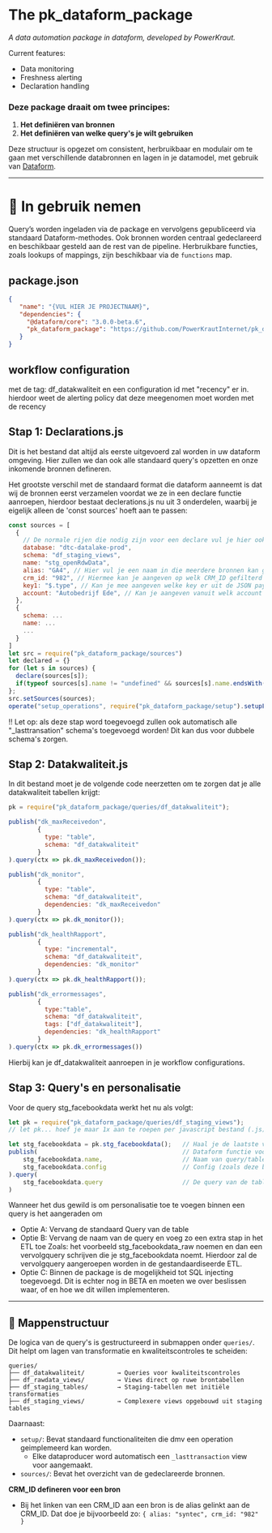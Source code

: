# The pk_dataform_package 
_A data automation package in dataform, developed by PowerKraut._

Current features:
* Data monitoring
* Freshness alerting
* Declaration handling

### Deze package draait om twee principes:

1. **Het definiëren van bronnen**
2. **Het definiëren van welke query's je wilt gebruiken**

Deze structuur is opgezet om consistent, herbruikbaar en modulair om te gaan met verschillende databronnen en lagen in je datamodel, met gebruik van [Dataform](https://dataform.co/).

---

# 🔧 In gebruik nemen

Query’s worden ingeladen via de package en vervolgens gepubliceerd via standaard Dataform-methodes. Ook bronnen worden centraal gedeclareerd en beschikbaar gesteld aan de rest van de pipeline. Herbruikbare functies, zoals lookups of mappings, zijn beschikbaar via de `functions` map.

## package.json
```json
{
   "name": "{VUL HIER JE PROJECTNAAM}", 
   "dependencies": {
     "@dataform/core": "3.0.0-beta.6",
     "pk_dataform_package": "https://github.com/PowerKrautInternet/pk_dataform_package/archive/refs/tags/v{VUL HIER DE LAATSTE VERSIE VAN DE PACKAGE}.tar.gz"
   }
}
```

## workflow configuration
met de tag: df_datakwaliteit en een configuration id met "recency" er in. hierdoor weet de alerting policy dat deze meegenomen moet worden met de recency

## Stap 1: Declarations.js
Dit is het bestand dat altijd als eerste uitgevoerd zal worden in uw dataform omgeving. Hier zullen we dan ook alle standaard query's opzetten en onze inkomende bronnen defineren.

Het grootste verschil met de standaard format die dataform aanneemt is dat wij de bronnen eerst verzamelen voordat we ze in een declare functie aanroepen, hierdoor bestaat declerations.js nu uit 3 onderdelen, waarbij je eigelijk alleen de 'const sources' hoeft aan te passen:

```javascript
const sources = [
  {
    // De normale rijen die nodig zijn voor een declare vul je hier ook in. Zoals; database, schema en name.
    database: "dtc-datalake-prod",
    schema: "df_staging_views",
    name: "stg_openRdwData",
    alias: "GA4", // Hier vul je een naam in die meerdere bronnen kan groepen. In dit voorbeeld zou je bijvoorbeeld meerdere bronnen als GA4 kunnen defineren en zo altijd gezamelijk kunnen aanroepen in een ref()
    crm_id: "982", // Hiermee kan je aangeven op welk CRM_ID gefilterd moet worden. (BETA: nog niet overal geimplementeerd)
    key1: "$.type", // Kan je mee aangeven welke key er uit de JSON payload gepakt moet worden voor key1. Dit werkt alleen voor dataproducers.
    account: "Autobedrijf Ede", // Kan je aangeven vanuit welk account deze bron komt, hiermee kan je dus onderscheidt maken tussen meerdere duplicate bronnen die je hebt gelinkt via de alias optie.
  },
  {
    schema: ...
    name: ...
    ...
  }
]
let src = require("pk_dataform_package/sources")
let declared = {}
for (let s in sources) {
  declare(sources[s]);
  if(typeof sources[s].name != "undefined" && sources[s].name.endsWith("DataProducer") && declared[sources[s].name] != true){declare({schema: "df_rawdata_views", name: sources[s].name+"_lasttransaction"}); declared[sources[s].name] = true}
};
src.setSources(sources);
operate("setup_operations", require("pk_dataform_package/setup").setupFunctions(sources))
```
!! Let op: als deze stap word toegevoegd zullen ook automatisch alle "_lasttransation" schema's toegevoegd worden! Dit kan dus voor dubbele schema's zorgen.

## Stap 2: Datakwaliteit.js
In dit bestand moet je de volgende code neerzetten om te zorgen dat je alle datakwaliteit tabellen krijgt:

```javascript
pk = require("pk_dataform_package/queries/df_datakwaliteit");

publish("dk_maxReceivedon",
        {
          type: "table",
          schema: "df_datakwaliteit"
        }
).query(ctx => pk.dk_maxReceivedon());

publish("dk_monitor",
        {
          type: "table",
          schema: "df_datakwaliteit",
          dependencies: "dk_maxReceivedon"
        }
).query(ctx => pk.dk_monitor());

publish("dk_healthRapport",
        {
          type: "incremental",
          schema: "df_datakwaliteit",
          dependencies: "dk_monitor"
        }
).query(ctx => pk.dk_healthRapport());

publish("dk_errormessages",
        {
          type:"table",
          schema: "df_datakwaliteit",
          tags: ["df_datakwaliteit"],
          dependencies: "dk_healthRapport"
        }
).query(ctx => pk.dk_errormessages())
```
Hierbij kan je df_datakwaliteit aanroepen in je workflow configurations.

## Stap 3: Query's en personalisatie
Voor de query stg_facebookdata werkt het nu als volgt:
```javascript
let pk = require("pk_dataform_package/queries/df_staging_views"); 
// let pk... hoef je maar 1x aan te roepen per javascript bestand (.js)

let stg_facebookdata = pk.stg_facebookdata();   // Haal je de laatste versie van de query op (heeft te maken met dependency tracking
publish(                                        // Dataform functie voor het maken van een table/view
    stg_facebookdata.name,                      // Naam van query/table/view
    stg_facebookdata.config                     // Config (zoals deze bovenin een sqlx file staat
).query(                                        
    stg_facebookdata.query                      // De query van de table
)
```
Wanneer het dus gewild is om personalisatie toe te voegen binnen een query is het aangeraden om
- Optie A: Vervang de standaard Query van de table
- Optie B: Vervang de naam van de query en voeg zo een extra stap in het ETL toe
Zoals: het voorbeeld stg_facebookdata_raw noemen en dan een vervolgquery schrijven die je stg_facebookdata noemt. Hierdoor zal de vervolgquery aangeroepen worden in de gestandaardiseerde ETL.
- Optie C: Binnen de package is de mogelijkheid tot SQL injecting toegevoegd. Dit is echter nog in BETA en moeten we over beslissen waar, of en hoe we dit willen implementeren.

---

## 📁 Mappenstructuur

De logica van de query's is gestructureerd in submappen onder `queries/`. Dit helpt om lagen van transformatie en kwaliteitscontroles te scheiden:

```
queries/
├── df_datakwaliteit/         → Queries voor kwaliteitscontroles
├── df_rawdata_views/         → Views direct op ruwe brontabellen
├── df_staging_tables/        → Staging-tabellen met initiële transformaties
├── df_staging_views/         → Complexere views opgebouwd uit staging tables
```

Daarnaast:
- `setup/`: Bevat standaard functionaliteiten die dmv een operation geimplemeerd kan worden.
  - Elke dataproducer word automatisch een `_lasttransaction` view voor aangemaakt.
- `sources/`: Bevat het overzicht van de gedeclareerde bronnen.

**CRM_ID defineren voor een bron**

* Bij het linken van een CRM_ID aan een bron is de alias gelinkt aan de CRM_ID. Dat doe je bijvoorbeeld zo:
`{ alias: "syntec", crm_id: "982" }`
